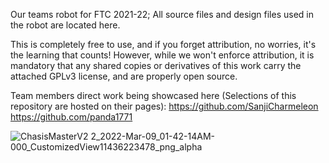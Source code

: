 Our teams robot for FTC 2021-22; All source files and design files used in the robot are located here. 

This is completely free to use, and if you forget attribution, no worries, it's the learning that counts! However, while we won't enforce attribution, it is mandatory that any shared copies or derivatives of this work carry the attached GPLv3 license, and are properly open source.

Team members direct work being showcased here (Selections of this repository are hosted on their pages): 
https://github.com/SanjiCharmeleon
https://github.com/panda1771

![ChasisMasterV2 2_2022-Mar-09_01-42-14AM-000_CustomizedView11436223478_png_alpha](https://user-images.githubusercontent.com/68663342/164513926-06818450-143d-4ea7-8e73-4ff661094236.png)
